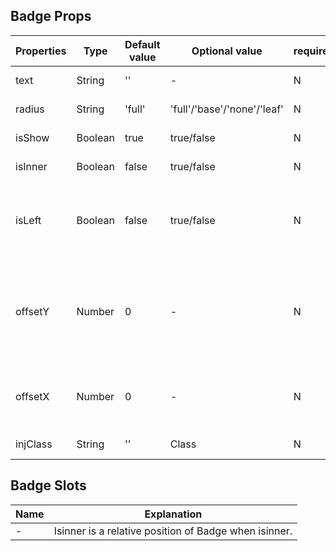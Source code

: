 ## Badge Props

| Properties | Type    | Default value | Optional value              | required | Description                                                                    |
| ---------- | ------- | ------------- | --------------------------- | ----------- | ------------------------------------------------------------------------------ |
| text       | String  | ''            | -                           | N           | Mark copywriting.                                                              |
| radius     | String  | 'full'        | 'full'/'base'/'none'/'leaf' | N           | Round -corner style.                                                           |
| isShow     | Boolean | true          | true/false                  | N           | Whether to display.                                                            |
| isInner    | Boolean | false         | true/false                  | N           | Whether it is inside.                                                          |
| isLeft     | Boolean | false         | true/false                  | N           | Whether it is located on the left (only isinner is effective when false).      |
| offsetY    | Number  | 0             | -                           | N           | The displacement of the upper and lower part (only when the Isinner is false). |
| offsetX    | Number  | 0             | -                           | N           | The left and right offset (only when the Isinner is false).                    |
| injClass   | String  | ''            | Class                       | N           | Inject the CSS name.                                                           |

## Badge Slots

| Name | Explanation                                           |
| ---- | ----------------------------------------------------- |
| -    | Isinner is a relative position of Badge when isinner. |
